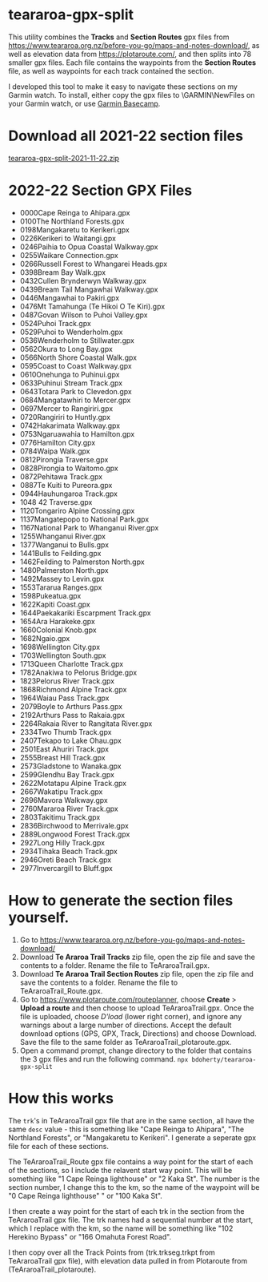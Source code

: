 # teararoa-gpx-split

This utility combines the **Tracks** and **Section Routes** gpx files from https://www.teararoa.org.nz/before-you-go/maps-and-notes-download/, as well as elevation data from https://plotaroute.com/, and then splits into 78 smaller gpx files.  Each file contains the waypoints from the **Section Routes** file, as well as waypoints for each track contained the section.

I developed this tool to make it easy to navigate these sections on my Garmin watch.  To install, either copy the gpx files to \GARMIN\NewFiles on your Garmin watch, or use [Garmin Basecamp](https://www.garmin.com/en-NZ/software/basecamp/). 

# Download all 2021-22 section files
[teararoa-gpx-split-2021-11-22.zip](https://github.com/bdoherty/teararoa-gpx-split/raw/main/published/teararoa-gpx-split-2021-11-22.zip)

# 2022-22 Section GPX Files

* 0000Cape Reinga to Ahipara.gpx
* 0100The Northland Forests.gpx
* 0198Mangakaretu to Kerikeri.gpx
* 0226Kerikeri to Waitangi.gpx
* 0246Paihia to Opua Coastal Walkway.gpx
* 0255Waikare Connection.gpx
* 0266Russell Forest to Whangarei Heads.gpx
* 0398Bream Bay Walk.gpx
* 0432Cullen Brynderwyn Walkway.gpx
* 0439Bream Tail Mangawhai Walkway.gpx
* 0446Mangawhai to Pakiri.gpx
* 0476Mt Tamahunga (Te Hikoi O Te Kiri).gpx
* 0487Govan Wilson to Puhoi Valley.gpx
* 0524Puhoi Track.gpx
* 0529Puhoi to Wenderholm.gpx
* 0536Wenderholm to Stillwater.gpx
* 0562Okura to Long Bay.gpx
* 0566North Shore Coastal Walk.gpx
* 0595Coast to Coast Walkway.gpx
* 0610Onehunga to Puhinui.gpx
* 0633Puhinui Stream Track.gpx
* 0643Totara Park to Clevedon.gpx
* 0684Mangatawhiri to Mercer.gpx
* 0697Mercer to Rangiriri.gpx
* 0720Rangiriri to Huntly.gpx
* 0742Hakarimata Walkway.gpx
* 0753Ngaruawahia to Hamilton.gpx
* 0776Hamilton City.gpx
* 0784Waipa Walk.gpx
* 0812Pirongia Traverse.gpx
* 0828Pirongia to Waitomo.gpx
* 0872Pehitawa Track.gpx
* 0887Te Kuiti to Pureora.gpx
* 0944Hauhungaroa Track.gpx
* 1048 42 Traverse.gpx
* 1120Tongariro Alpine Crossing.gpx
* 1137Mangatepopo to National Park.gpx
* 1167National Park to Whanganui River.gpx
* 1255Whanganui River.gpx
* 1377Wanganui to Bulls.gpx
* 1441Bulls to Feilding.gpx
* 1462Feilding to Palmerston North.gpx
* 1480Palmerston North.gpx
* 1492Massey to Levin.gpx
* 1553Tararua Ranges.gpx
* 1598Pukeatua.gpx
* 1622Kapiti Coast.gpx
* 1644Paekakariki Escarpment Track.gpx
* 1654Ara Harakeke.gpx
* 1660Colonial Knob.gpx
* 1682Ngaio.gpx
* 1698Wellington City.gpx
* 1703Wellington South.gpx
* 1713Queen Charlotte Track.gpx
* 1782Anakiwa to Pelorus Bridge.gpx
* 1823Pelorus River Track.gpx
* 1868Richmond Alpine Track.gpx
* 1964Waiau Pass Track.gpx
* 2079Boyle to Arthurs Pass.gpx
* 2192Arthurs Pass to Rakaia.gpx
* 2264Rakaia River to Rangitata River.gpx
* 2334Two Thumb Track.gpx
* 2407Tekapo to Lake Ohau.gpx
* 2501East Ahuriri Track.gpx
* 2555Breast Hill Track.gpx
* 2573Gladstone to Wanaka.gpx
* 2599Glendhu Bay Track.gpx
* 2622Motatapu Alpine Track.gpx
* 2667Wakatipu Track.gpx
* 2696Mavora Walkway.gpx
* 2760Mararoa River Track.gpx
* 2803Takitimu Track.gpx
* 2836Birchwood to Merrivale.gpx
* 2889Longwood Forest Track.gpx
* 2927Long Hilly Track.gpx
* 2934Tihaka Beach Track.gpx
* 2946Oreti Beach Track.gpx
* 2977Invercargill to Bluff.gpx

# How to generate the section files yourself.

1. Go to https://www.teararoa.org.nz/before-you-go/maps-and-notes-download/
2. Download **Te Araroa Trail Tracks** zip file, open the zip file and save the contents to a folder.  Rename the file to TeAraroaTrail.gpx.
3. Download **Te Araroa Trail Section Routes** zip file, open the zip file and save the contents to a folder.  Rename the file to TeAraroaTrail_Route.gpx.
4. Go to https://www.plotaroute.com/routeplanner, choose **Create** > **Upload a route** and then choose to upload TeAraroaTrail.gpx. Once the file is uploaded, choose *D'load* (lower right corner), and ignore any warnings about a large number of directions. Accept the default download options (GPS, GPX, Track, Directions) and choose Download. Save the file to the same folder as TeAraroaTrail_plotaroute.gpx.
5. Open a command prompt, change directory to the folder that contains the 3 gpx files and run the following command. 
```npx bdoherty/teararoa-gpx-split```

# How this works

The ```trk```'s in TeAraroaTrail gpx file that are in the same section, all have the same ```desc``` value - this is something like "Cape Reinga to Ahipara", "The Northland Forests", or "Mangakaretu to Kerikeri".  I generate a seperate gpx file for each of these sections. 

The TeAraroaTrail_Route gpx file contains a way point for the start of each of the sections, so I include the relavent start way point.   This will be something like "1 Cape Reinga lighthouse" or "2 Kaka St".   The number is the section number, I change this to the km, so the name of the waypoint will be "0 Cape Reinga lighthouse" " or "100 Kaka St".

I then create a way point for the start of each trk in the section from the TeAraroaTrail gpx file.  The trk names had a sequential number at the start, which I replace with the km, so the name will be something like "102 Herekino Bypass" or "166 Omahuta Forest Road".

I then copy over all the Track Points from (trk.trkseg.trkpt from TeAraroaTrail gpx file), with elevation data pulled in from Plotaroute from (TeAraroaTrail_plotaroute).

